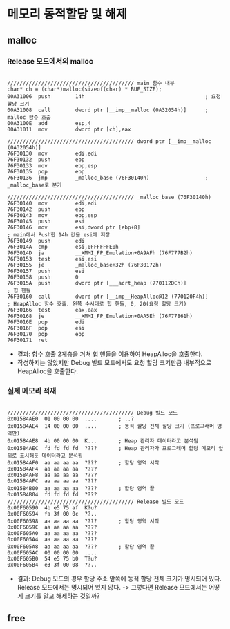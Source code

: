 # 메모리 동적할당 및 해제
## malloc
### Release 모드에서의 malloc
<pre><code>
///////////////////////////////////////// main 함수 내부
char* ch = (char*)malloc(sizeof(char) * BUF_SIZE);
00A31006  push        14h                                       ; 요청 할당 크기 
00A31008  call        dword ptr [__imp__malloc (0A32054h)]  	; malloc 함수 호출
00A3100E  add         esp,4  
00A31011  mov         dword ptr [ch],eax  

///////////////////////////////////////// dword ptr [__imp__malloc (0A32054h)]
76F30130  mov         edi,edi  
76F30132  push        ebp  
76F30133  mov         ebp,esp  
76F30135  pop         ebp  
76F30136  jmp         _malloc_base (76F30140h)                  ; _malloc_base로 분기

///////////////////////////////////////// _malloc_base (76F30140h)
76F30140  mov         edi,edi  
76F30142  push        ebp  
76F30143  mov         ebp,esp  
76F30145  push        esi  
76F30146  mov         esi,dword ptr [ebp+8]                             ; main에서 Push한 14h 값을 esi에 저장
76F30149  push        edi  
76F3014A  cmp         esi,0FFFFFFE0h  
76F3014D  ja          __XMMI_FP_Emulation+0A9AFh (76F777B2h)  
76F30153  test        esi,esi  
76F30155  je          _malloc_base+32h (76F30172h)  
76F30157  push        esi  
76F30158  push        0  
76F3015A  push        dword ptr [___acrt_heap (770112DCh)]              ; 힙 핸들
76F30160  call        dword ptr [__imp__HeapAlloc@12 (770120F4h)]       ; HeapAlloc 함수 호출. 왼쪽 순서대로 힙 핸들, 0, 20(요청 할당 크기)
76F30166  test        eax,eax  
76F30168  je          __XMMI_FP_Emulation+0AA5Eh (76F77861h)  
76F3016E  pop         edi  
76F3016F  pop         esi  
76F30170  pop         ebp  
76F30171  ret  
</code></pre>
* 결과: 함수 호출 2계층을 거쳐 힙 핸들을 이용하여 HeapAlloc을 호출한다.
* 작성하지는 않았지만 Debug 빌드 모드에서도 요청 할당 크기만큼 내부적으로 HeapAlloc을 호출한다.
### 실제 메모리 적재
<pre><code>
///////////////////////////////////////// Debug 빌드 모드
0x01584AE0  01 00 00 00  ....		; ..?
0x01584AE4  14 00 00 00  ....		; 동적 할당 전체 할당 크기 (프로그래머 영역만)
0x01584AE8  4b 00 00 00  K...		; Heap 관리자 데이터라고 분석됨
0x01584AEC  fd fd fd fd  ????		; Heap 관리자가 프로그래머 할당 메모리 앞뒤로 표시해둔 데이터라고 분석됨
0x01584AF0  aa aa aa aa  ????		; 할당 영역 시작
0x01584AF4  aa aa aa aa  ????
0x01584AF8  aa aa aa aa  ????
0x01584AFC  aa aa aa aa  ????
0x01584B00  aa aa aa aa  ????		; 할당 영역 끝
0x01584B04  fd fd fd fd  ????		
///////////////////////////////////////// Release 빌드 모드
0x00F60590  4b e5 75 af  K?u?
0x00F60594  fa 3f 00 0c  ??..
0x00F60598  aa aa aa aa  ????		; 할당 영역 시작
0x00F6059C  aa aa aa aa  ????
0x00F605A0  aa aa aa aa  ????
0x00F605A4  aa aa aa aa  ????
0x00F605A8  aa aa aa aa  ????		; 할당 영역 끝
0x00F605AC  00 00 00 00  ....
0x00F605B0  54 e5 75 b0  T?u?
0x00F605B4  e3 3f 00 08  ??..
</code></pre>
* 결과: Debug 모드의 경우 할당 주소 앞쪽에 동적 할당 전체 크기가 명시되어 있다. Release 모드에서는 명시되어 있지 않다. -> 그렇다면 Release 모드에서는 어떻게 크기를 알고 해제하는 것일까?

## free
